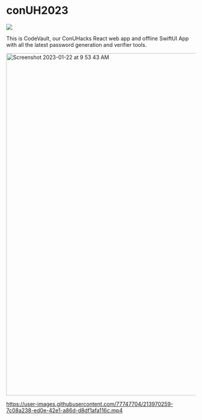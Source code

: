 # conUH2023

<img src="https://hitsofcode.com/github/CX899/conUH2023?branch=main" />

This is CodeVault, our ConUHacks React web app and offline SwiftUI App with all the latest password generation and verifier tools.

<img width="910" alt="Screenshot 2023-01-22 at 9 53 43 AM" src="https://user-images.githubusercontent.com/77747704/213924499-7a9ae85a-5aa2-4103-a29f-d1ef09fdebba.png">


https://user-images.githubusercontent.com/77747704/213970259-7c08a238-ed0e-42e1-a86d-d8df1afa116c.mp4




